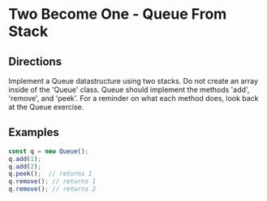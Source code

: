 # Two Become One - Queue From Stack

## Directions
Implement a Queue datastructure using two stacks. Do not create an array inside of the 'Queue' class. Queue should implement the methods 'add', 'remove', and 'peek'. For a reminder on what each method does, look back at the Queue exercise.

## Examples
```javascript
const q = new Queue();
q.add(1);
q.add(2);
q.peek();  // returns 1
q.remove(); // returns 1
q.remove(); // returns 2
```